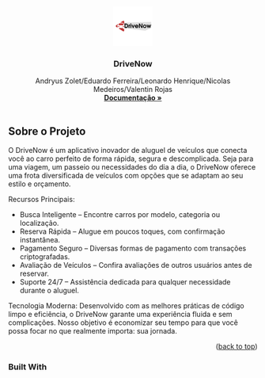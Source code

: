 <!-- PROJECT LOGO -->
<br />
<div align="center">
    <img src="Documentacao/Logo.png" alt="Logo" width="80" height="80">
  </a>

  <h3 align="center">DriveNow</h3>

  <p align="center">
    Andryus Zolet/Eduardo Ferreira/Leonardo Henrique/Nicolas Medeiros/Valentin Rojas
    <br />
    <a href="https://github.com/AndryusZolet/DriveNow"><strong>Documentação »</strong></a>
    <br />
    <br />
  </p>
</div>

<!-- ABOUT THE PROJECT -->
## Sobre o Projeto

O DriveNow é um aplicativo inovador de aluguel de veículos que conecta você ao carro perfeito de forma rápida, segura e descomplicada. Seja para uma viagem, um passeio ou necessidades do dia a dia, o DriveNow oferece uma frota diversificada de veículos com opções que se adaptam ao seu estilo e orçamento.

Recursos Principais:
* Busca Inteligente – Encontre carros por modelo, categoria ou localização.
* Reserva Rápida – Alugue em poucos toques, com confirmação instantânea.
* Pagamento Seguro – Diversas formas de pagamento com transações criptografadas.
* Avaliação de Veículos – Confira avaliações de outros usuários antes de reservar.
* Suporte 24/7 – Assistência dedicada para qualquer necessidade durante o aluguel.

Tecnologia Moderna:
Desenvolvido com as melhores práticas de código limpo e eficiência, o DriveNow garante uma experiência fluida e sem complicações. Nosso objetivo é economizar seu tempo para que você possa focar no que realmente importa: sua jornada.

<p align="right">(<a href="#readme-top">back to top</a>)</p>



### Built With




